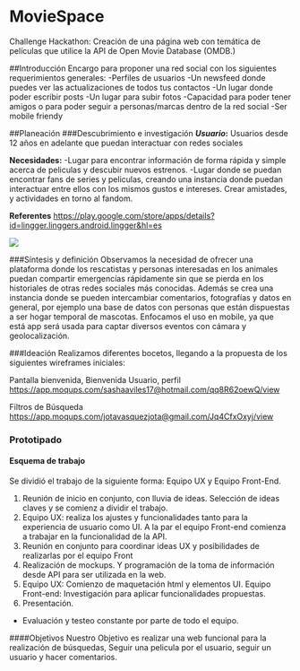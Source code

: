 # MovieSpace
Challenge Hackathon: Creación de una página web con temática de películas que utilice la API de Open Movie Database (OMDB.)

##Introducción
Encargo para proponer una red social con los siguientes requerimientos generales: 
-Perfiles de usuarios
-Un newsfeed donde puedes ver las actualizaciones de todos tus contactos
-Un lugar donde poder escribir posts
-Un lugar para subir fotos
-Capacidad para poder tener amigos o para poder seguir a personas/marcas dentro de la red social
-Ser mobile friendy


##Planeación
###Descubrimiento e investigación
***Usuario*:** Usuarios desde 12 años en adelante que puedan interactuar con redes sociales

**Necesidades:** 
-Lugar para encontrar información de forma rápida y simple acerca de peliculas y descubir nuevos estrenos.
-Lugar donde se puedan encontrar fans de series y peliculas, creando una instancia donde puedan interactuar entre ellos con los mismos gustos e intereses. Crear amistades, y actividades en torno al fandom.

**Referentes**
https://play.google.com/store/apps/details?id=lingger.linggers.android.lingger&hl=es

![](https://lh3.googleusercontent.com/4OCxft36j-7FLJ9nkzR1ijlgxYFGRU3i7h2I7MUWwTdyB_Htl7cEsh-cqH2US2tgbtzh=h900-rw)


###Síntesis y definición
Observamos la necesidad de ofrecer una plataforma donde los rescatistas y personas interesadas en los animales puedan compartir emergencías rápidamente sin que se pierda en los historiales de otras redes sociales más conocidas.
Además se crea una instancia donde se pueden intercambiar comentarios, fotografías y datos en general, por ejemplo una base de datos con personas que  están dispuestas a ser hogar temporal de mascotas.
Enfocamos el uso en mobile, ya que está app será usada para captar diversos eventos con cámara y geolocalización.

###Ideación
Realizamos diferentes bocetos, llegando a la propuesta de los siguientes wireframes iniciales:

Pantalla bienvenida, Bienvenida Usuario, perfil
https://app.moqups.com/sashaaviles17@hotmail.com/qq8R62oewQ/view

Filtros de Búsqueda
https://app.moqups.com/jotavasquezjota@gmail.com/Jq4CfxOxyj/view

### Prototipado

#### Esquema de trabajo
Se dividió el trabajo de la siguiente forma:
Equipo UX y Equipo Front-End.
1. Reunión de inicio en conjunto, con lluvia de ideas. Selección de ideas claves y se comienz a dividir el trabajo.
2. Equipo UX: realiza los ajustes y funcionalidades tanto para la experiencia de usuario como UI. A la par el equipo Front-end comienza a trabajar en la funcionalidad de la API.
3. Reunión en conjunto para coordinar ideas UX y posibilidades de realizarlas por el equipo Front
4. Realización de mockups. Y programación de la toma de información desde API para ser utilizada en la web.
5. Equipo UX: Comienzo de maquetación html y elementos UI. Equipo Front-end: Investigación para aplicar funcionalidades propuestas.
6. Presentación.
* Evaluación y testeo constante por parte de todo el equipo.

####Objetivos
Nuestro Objetivo es realizar una web funcional para la realización de búsquedas, Seguir una pelicula por el usuario, seguir un usuario y hacer comentarios.
